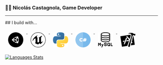 ### 👋🏽 Nicolás Castagnola, Game Developer
<hr>
## I build with...
<p>
  <a href="https://unity.com/">
    <img src="https://github.com/NicolasCastagnola/NicolasCastagnola/blob/main/Resources/unity.svg" alt="Unity" width="50" height="50" style="vertical-align:top; margin:10px">
  </a>  
  <a href="https://www.unrealengine.com/en-US">
    <img src="https://github.com/NicolasCastagnola/NicolasCastagnola/blob/main/Resources/unreal.svg" alt="Unreal Engine" width="50" height="50" style="vertical-align:top;margin:10px">
  </a>
  <a href="https://www.python.org/">
    <img src="https://github.com/NicolasCastagnola/NicolasCastagnola/blob/main/Resources/python1.svg" alt="Python" width="50" height="50" style="vertical-align:top;margin:10px">
  </a>
    <a href="https://docs.microsoft.com/en-us/dotnet/csharp/">
    <img src="https://github.com/NicolasCastagnola/NicolasCastagnola/blob/main/Resources/csharp.svg" alt="C Sharp" width="50" height="50" style="vertical-align:top;margin:10px">
  </a>
    <a href="https://www.mysql.com/">
    <img src="https://github.com/NicolasCastagnola/NicolasCastagnola/blob/main/Resources/mysql1.svg" alt="MySql" width="50" height="50" style="vertical-align:top;margin:10px">
  </a>
    <a href="https://developer.apple.com/xcode/">
    <img src="https://github.com/NicolasCastagnola/NicolasCastagnola/blob/main/Resources/xcode.svg" alt="XCode" width="50" height="50" style="vertical-align:top;margin:10px">
  </a>
  </a>
  
  [![Languages Stats](https://github-readme-stats.vercel.app/api/top-langs/?username=NicolasCastagnola&layout=compact&theme=tokyonight)](https://github.com/NicolasCastagnola/github-readme-stats)
  
  </a>
</p>

